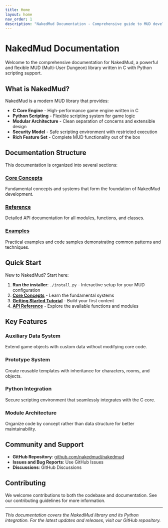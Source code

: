 ```yaml
---
title: Home
layout: home
nav_order: 1
description: "NakedMud Documentation - Comprehensive guide to MUD development"
---
```


# NakedMud Documentation

Welcome to the comprehensive documentation for NakedMud, a powerful and flexible MUD (Multi-User Dungeon) library written in C with Python scripting support.

## What is NakedMud?

NakedMud is a modern MUD library that provides:

- **C Core Engine** - High-performance game engine written in C
- **Python Scripting** - Flexible scripting system for game logic
- **Modular Architecture** - Clean separation of concerns and extensible design
- **Security Model** - Safe scripting environment with restricted execution
- **Rich Feature Set** - Complete MUD functionality out of the box

## Documentation Structure

This documentation is organized into several sections:

### [Core Concepts](core-concepts/)
Fundamental concepts and systems that form the foundation of NakedMud development.

### [Reference](reference/)
Detailed API documentation for all modules, functions, and classes.

### [Examples](examples/)
Practical examples and code samples demonstrating common patterns and techniques.

## Quick Start

New to NakedMud? Start here:

1. **Run the installer**: `./install.py` - Interactive setup for your MUD configuration
2. **[Core Concepts](core-concepts/)** - Learn the fundamental systems
3. **[Getting Started Tutorial](tutorials/getting-started.md)** - Build your first content
3. **[API Reference](reference/)** - Explore the available functions and modules

## Key Features

### Auxiliary Data System
Extend game objects with custom data without modifying core code.

### Prototype System
Create reusable templates with inheritance for characters, rooms, and objects.

### Python Integration
Secure scripting environment that seamlessly integrates with the C core.

### Module Architecture
Organize code by concept rather than data structure for better maintainability.

## Community and Support

- **GitHub Repository**: [github.com/nakedmud/nakedmud](https://github.com/nakedmud/nakedmud)
- **Issues and Bug Reports**: Use GitHub Issues
- **Discussions**: GitHub Discussions

## Contributing

We welcome contributions to both the codebase and documentation. See our contributing guidelines for more information.

---

*This documentation covers the NakedMud library and its Python integration. For the latest updates and releases, visit our GitHub repository.*